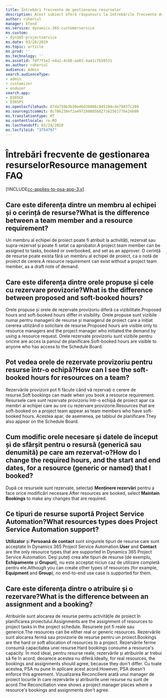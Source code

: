 ```yaml
---
title: Întrebări frecvente de gestionarea resurselor
description: Acest subiect oferă răspunsuri la întrebările frecvente despre gestionarea resurselor.
author: ruhercul
manager: kfend
ms.service: dynamics-365-customerservice
ms.custom:
- dyn365-projectservice
ms.date: 03/28/2019
ms.topic: article
ms.prod: ''
ms.technology: ''
ms.assetid: fdf7f1e2-e4a2-4c68-aa03-4a41c7b10531
ms.author: ruhercul
audience: Admin
search.audienceType:
- admin
- customizer
- enduser
search.app:
- D365CE
- D365PS
ms.openlocfilehash: 87da759b3b30ed6d38866c045194cde79837c209
ms.sourcegitcommit: 8c786230ef2a497280885b827162561776e2eb00
ms.translationtype: HT
ms.contentlocale: ro-RO
ms.lasthandoff: 03/24/2020
ms.locfileid: "3754797"
---
```

# <a name="resource-management-faq"></a><span data-ttu-id="6ce30-103">Întrebări frecvente de gestionarea resurselor</span><span class="sxs-lookup"><span data-stu-id="6ce30-103">Resource management FAQ</span></span>

[!INCLUDE[cc-applies-to-psa-app-3.x](../includes/cc-applies-to-psa-app-3x.md)]

## <a name="what-is-the-difference-between-a-team-member-and-a-resource-requirement"></a><span data-ttu-id="6ce30-104">Care este diferența dintre un membru al echipei și o cerință de resurse?</span><span class="sxs-lookup"><span data-stu-id="6ce30-104">What is the difference between a team member and a resource requirement?</span></span>

<span data-ttu-id="6ce30-105">Un membru al echipei de proiect poate fi atribuit la activități, rezervat sau supra-rezervat și poate fi setat ca aprobator.</span><span class="sxs-lookup"><span data-stu-id="6ce30-105">A project team member can be assigned to tasks, booked or overbooked, and set as an approver.</span></span> <span data-ttu-id="6ce30-106">O cerință de resurse poate exista fără un membru al echipei de proiect, ca o notă de proiect de cerere.</span><span class="sxs-lookup"><span data-stu-id="6ce30-106">A resource requirement can exist without a project team member, as a draft note of demand.</span></span> 

## <a name="what-is-the-difference-between-proposed-and-soft-booked-hours"></a><span data-ttu-id="6ce30-107">Care este diferența dintre orele propuse și cele cu rezervare provizorie?</span><span class="sxs-lookup"><span data-stu-id="6ce30-107">What is the difference between proposed and soft-booked hours?</span></span>

<span data-ttu-id="6ce30-108">Orele propuse și orele de rezervate provizoriu diferă ca vizibilitate.</span><span class="sxs-lookup"><span data-stu-id="6ce30-108">Proposed hours and soft-booked hours differ in visibility.</span></span> <span data-ttu-id="6ce30-109">Orele propuse sunt vizibile numai pentru managerii de resurse și managerul de proiect care a inițiat cererea utilizând o solicitare de resurse.</span><span class="sxs-lookup"><span data-stu-id="6ce30-109">Proposed hours are visible only to resource managers and the project manager who initiated the demand by using a resource request.</span></span> <span data-ttu-id="6ce30-110">Orele rezervate provizoriu sunt vizibile pentru oricine are acces la panoul de planificare.</span><span class="sxs-lookup"><span data-stu-id="6ce30-110">Soft-booked hours are visible to anyone who has access to the Schedule Board.</span></span>

## <a name="how-can-i-see-the-soft-booked-hours-for-resources-on-a-team"></a><span data-ttu-id="6ce30-111">Pot vedea orele de rezervate provizoriu pentru resurse într-o echipă?</span><span class="sxs-lookup"><span data-stu-id="6ce30-111">How can I see the soft-booked hours for resources on a team?</span></span>

<span data-ttu-id="6ce30-112">Rezervările provizorii pot fi făcute când vă rezervați o cerere de resurse.</span><span class="sxs-lookup"><span data-stu-id="6ce30-112">Soft bookings can made when you book a resource requirement.</span></span> <span data-ttu-id="6ce30-113">Resursele care sunt rezervate provizoriu într-o echipă de proiect apar ca membri ai echipei care au ore cu rezervare provizorie.</span><span class="sxs-lookup"><span data-stu-id="6ce30-113">Resources that are soft-booked on a project team appear as team members who have soft-booked hours.</span></span> <span data-ttu-id="6ce30-114">Acestea apar, de asemenea, pe tabloul de planificare.</span><span class="sxs-lookup"><span data-stu-id="6ce30-114">They also appear on the Schedule Board.</span></span>

## <a name="how-do-i-change-the-required-hours-and-the-start-and-end-dates-for-a-resource-generic-or-named-that-i-booked"></a><span data-ttu-id="6ce30-115">Cum modific orele necesare și datele de început și de sfârșit pentru o resursă (generică sau denumită) pe care am rezervat-o?</span><span class="sxs-lookup"><span data-stu-id="6ce30-115">How do I change the required hours, and the start and end dates, for a resource (generic or named) that I booked?</span></span>

<span data-ttu-id="6ce30-116">După ce resursele sunt rezervate, selectați **Menținere rezervări** pentru a face orice modificări necesare.</span><span class="sxs-lookup"><span data-stu-id="6ce30-116">After resources are booked, select **Maintain Bookings** to make any changes that are required.</span></span>

## <a name="what-resources-types-does-project-service-automation-support"></a><span data-ttu-id="6ce30-117">Ce tipuri de resurse suportă Project Service Automation?</span><span class="sxs-lookup"><span data-stu-id="6ce30-117">What resources types does Project Service Automation support?</span></span>

<span data-ttu-id="6ce30-118">**Utilizator** și **Persoană de contact** sunt singurele tipuri de resurse care sunt acceptate în Dynamics 365 Project Service Automation.</span><span class="sxs-lookup"><span data-stu-id="6ce30-118">**User** and **Contact** are the only resource types that are supported in Dynamics 365 Project Service Automation.</span></span> <span data-ttu-id="6ce30-119">Deși puteți crea alte tipuri de resurse (de exemplu, **Echipamente** și **Grupuri**), nu este acceptat niciun caz de utilizare completă pentru ele.</span><span class="sxs-lookup"><span data-stu-id="6ce30-119">Although you can create other types of resources (for example, **Equipment** and **Group**), no end-to-end use case is supported for them.</span></span>

## <a name="what-is-the-difference-between-an-assignment-and-a-booking"></a><span data-ttu-id="6ce30-120">Care este diferența dintre o atribuire și o rezervare?</span><span class="sxs-lookup"><span data-stu-id="6ce30-120">What is the difference between an assignment and a booking?</span></span>

<span data-ttu-id="6ce30-121">Atribuirile sunt alocarea de resurse pentru activitățile de proiect în planificarea proiectului.</span><span class="sxs-lookup"><span data-stu-id="6ce30-121">Assignments are the assignment of resources to project tasks in the project schedule.</span></span> <span data-ttu-id="6ce30-122">Resursele pot fi reale sau generice.</span><span class="sxs-lookup"><span data-stu-id="6ce30-122">The resources can be either real or generic resources.</span></span> <span data-ttu-id="6ce30-123">Rezervările sunt alocarea fermă sau provizorie de resurse pentru un proiect.</span><span class="sxs-lookup"><span data-stu-id="6ce30-123">Bookings are the hard or soft allocation of resources to a project.</span></span> <span data-ttu-id="6ce30-124">Rezervările ferme consumă capacitatea unei resurse.</span><span class="sxs-lookup"><span data-stu-id="6ce30-124">Hard bookings consume a resource's capacity.</span></span> <span data-ttu-id="6ce30-125">În mod ideal, pentru resurse reale, rezervările și atribuirile ar trebui să fie în acord, deoarece acestea nu diferă.</span><span class="sxs-lookup"><span data-stu-id="6ce30-125">Ideally, for real resources, the bookings and assignments should agree, because they don't differ.</span></span> <span data-ttu-id="6ce30-126">Cu toate acestea, PSA nu pune în aplicare acest acord.</span><span class="sxs-lookup"><span data-stu-id="6ce30-126">However, PSA doesn't enforce this agreement.</span></span> <span data-ttu-id="6ce30-127">Vizualizarea Reconciliere arată unui manager de proiect locurile în care rezervările și atribuirile unei resurse nu sunt de acord.</span><span class="sxs-lookup"><span data-stu-id="6ce30-127">The Reconciliation view shows a project manager places where a resource's bookings and assignments don't agree.</span></span>
